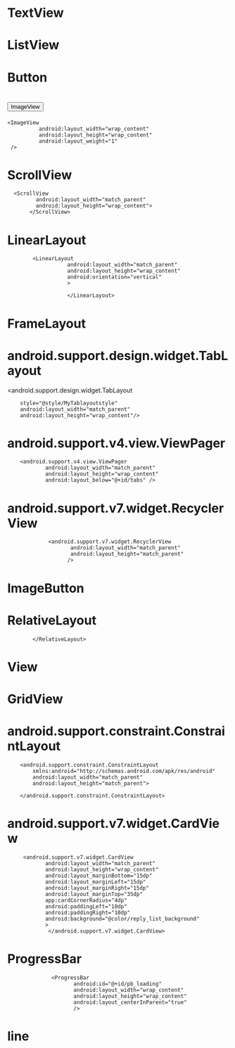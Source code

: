 TextView
===
<TextView
    android:layout_width="match_parent"
    android:layout_height="35dp"
    android:background="#DCDBDB"
    android:gravity="center_vertical"
    android:paddingLeft="20dp"
    android:text="@string/hello_world" />


ListView
===
<ListView
                     android:layout_width="match_parent"
                     android:layout_height="match_parent" />


Button
===
 <Button
        android:layout_width="wrap_content"
        android:layout_height="wrap_content"
        android:text="volley image loader 图片"
  />
ImageView
===
    <ImageView
              android:layout_width="wrap_content"
              android:layout_height="wrap_content"
              android:layout_weight="1"
     />


ScrollView
===
      <ScrollView
             android:layout_width="match_parent"
             android:layout_height="wrap_content">
           </ScrollView>
LinearLayout
===
            <LinearLayout
                       android:layout_width="match_parent"
                       android:layout_height="wrap_content"
                       android:orientation="vertical"
                       >

                       </LinearLayout>

FrameLayout
===
<FrameLayout
                           android:layout_width="match_parent"
                           android:layout_height="match_parent"
                          >
</FrameLayout>

android.support.design.widget.TabLayout
===
  <android.support.design.widget.TabLayout

        style="@style/MyTablayoutstyle"
        android:layout_width="match_parent"
        android:layout_height="wrap_content"/>

android.support.v4.view.ViewPager
===
        <android.support.v4.view.ViewPager
                android:layout_width="match_parent"
                android:layout_height="wrap_content"
                android:layout_below="@+id/tabs" />

android.support.v7.widget.RecyclerView
===
                 <android.support.v7.widget.RecyclerView
                        android:layout_width="match_parent"
                        android:layout_height="match_parent"
                       />
ImageButton
===
 <ImageButton
        android:layout_width="40dp"
        android:layout_height="40dp"
        android:layout_alignParentBottom="true"
        android:layout_alignParentRight="true"
        android:layout_marginBottom="20dp"
        android:layout_marginRight="20dp"
        android:background="@drawable/top_btn"
        android:visibility="gone" />

RelativeLayout
===
   <RelativeLayout
                android:layout_width="wrap_content"
                android:layout_height="170dp"
                android:background="#f00">

            </RelativeLayout>
View
===
 <View
                android:layout_width="match_parent"
                android:layout_height="8dp"
                android:background="#eee" />
GridView
===
 <GridView
        android:layout_width="match_parent"
        android:layout_height="1020dp"
        android:layout_marginTop="10dp"
        android:horizontalSpacing="10dp"
        android:numColumns="2"
        android:verticalSpacing="10dp">
        </GridView>
android.support.constraint.ConstraintLayout
===
        <android.support.constraint.ConstraintLayout
            xmlns:android="http://schemas.android.com/apk/res/android"
            android:layout_width="match_parent"
            android:layout_height="match_parent">

        </android.support.constraint.ConstraintLayout>
android.support.v7.widget.CardView
===
         <android.support.v7.widget.CardView
                android:layout_width="match_parent"
                android:layout_height="wrap_content"
                android:layout_marginBottom="15dp"
                android:layout_marginLeft="15dp"
                android:layout_marginRight="15dp"
                android:layout_marginTop="35dp"
                app:cardCornerRadius="4dp"
                android:paddingLeft="10dp"
                android:paddingRight="10dp"
                android:background="@color/reply_list_background"
                >
                 </android.support.v7.widget.CardView>
                 
 ProgressBar
 ===                
                  <ProgressBar
                         android:id="@+id/pb_loading"
                         android:layout_width="wrap_content"
                         android:layout_height="wrap_content"
                         android:layout_centerInParent="true"
                         />
 line
 ===                        
  <View
         android:layout_marginLeft="8dp"
         android:layout_marginRight="8dp"
         android:background="#44000000"
         android:layout_alignParentBottom="true"
         android:layout_width="match_parent"
         android:layout_height="1dp"/>








